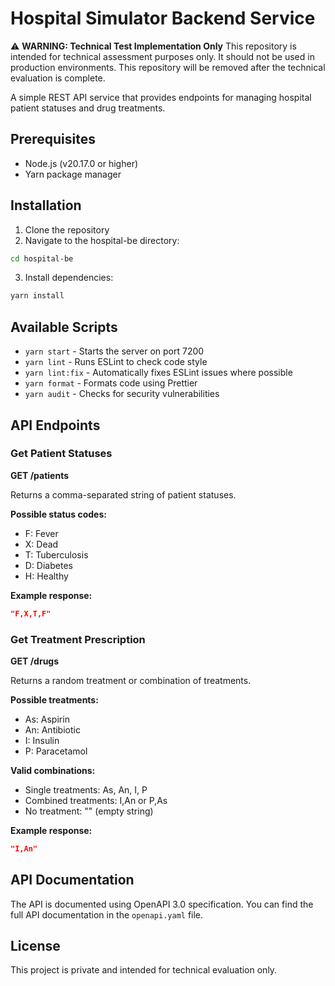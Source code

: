 # Hospital Simulator Backend Service

⚠️ **WARNING: Technical Test Implementation Only**
This repository is intended for technical assessment purposes only. It should not be used in production environments. This repository will be removed after the technical evaluation is complete.

A simple REST API service that provides endpoints for managing hospital patient statuses and drug treatments.

## Prerequisites

- Node.js (v20.17.0 or higher)
- Yarn package manager

## Installation

1. Clone the repository
2. Navigate to the hospital-be directory:

```bash
cd hospital-be
```

3. Install dependencies:

```bash
yarn install
```

## Available Scripts

- `yarn start` - Starts the server on port 7200
- `yarn lint` - Runs ESLint to check code style
- `yarn lint:fix` - Automatically fixes ESLint issues where possible
- `yarn format` - Formats code using Prettier
- `yarn audit` - Checks for security vulnerabilities

## API Endpoints

### Get Patient Statuses

**GET /patients**

Returns a comma-separated string of patient statuses.

**Possible status codes:**

- F: Fever
- X: Dead
- T: Tuberculosis
- D: Diabetes
- H: Healthy

**Example response:**

```json
"F,X,T,F"
```

### Get Treatment Prescription

**GET /drugs**

Returns a random treatment or combination of treatments.

**Possible treatments:**

- As: Aspirin
- An: Antibiotic
- I: Insulin
- P: Paracetamol

**Valid combinations:**
- Single treatments: As, An, I, P
- Combined treatments: I,An or P,As
- No treatment: "" (empty string)

**Example response:**

```json
"I,An"
```

## API Documentation

The API is documented using OpenAPI 3.0 specification. You can find the full API documentation in the `openapi.yaml` file.

## License

This project is private and intended for technical evaluation only.
